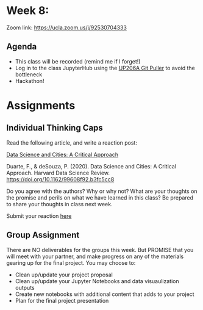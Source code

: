 # Week 8: 

Zoom link: https://ucla.zoom.us/j/92530704333

## Agenda
*   This class will be recorded (remind me if I forget!)
*   Log in to the class JupyterHub using the [UP206A Git Puller](https://jupyter.idre.ucla.edu/hub/user-redirect/git-pull?repo=https%3A%2F%2Fgithub.com%2Fyohman%2F22W-UP206A&urlpath=lab%2Ftree%2F22W-UP206A%2F&branch=master) to avoid the bottleneck
*   Hackathon!

# Assignments

## Individual Thinking Caps

Read the following article, and write a reaction post:

[Data Science and Cities: A Critical Approach](https://hdsr.mitpress.mit.edu/pub/1um18ajd/release/1)

Duarte, F., & deSouza, P. (2020). Data Science and Cities: A Critical Approach. Harvard Data Science Review. https://doi.org/10.1162/99608f92.b3fc5cc8

Do you agree with the authors? Why or why not? What are your thoughts on the promise and perils on what we have learned in this class? Be prepared to share your thoughts in class next week.

Submit your reaction [here](https://github.com/yohman/22W-UP206A/discussions/18)

## Group Assignment

There are NO deliverables for the groups this week. But PROMISE that you will meet with your partner, and make progress on any of the materials gearing up for the final project. You may choose to:

- Clean up/update your project proposal
- Clean up/update your Jupyter Notebooks and data visuaulization outputs
- Create new notebooks with additional content that adds to your project
- Plan for the final project presentation

